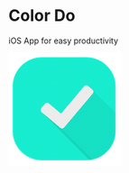 Color Do
========

iOS App for easy productivity

![icon](https://raw.githubusercontent.com/pablopunk/Color-Do/master/icon.png)

